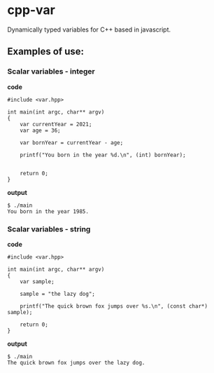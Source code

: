 # cpp-var
Dynamically typed variables for C++ based in javascript.

## Examples of use:

### Scalar variables - integer

**code**

```
#include <var.hpp>

int main(int argc, char** argv)
{
	var currentYear = 2021;
	var age = 36;

	var bornYear = currentYear - age;

	printf("You born in the year %d.\n", (int) bornYear);


	return 0;
}
```

**output**
```
$ ./main
You born in the year 1985.
```

### Scalar variables - string

**code**

```
#include <var.hpp>

int main(int argc, char** argv)
{
	var sample;

	sample = "the lazy dog";

	printf("The quick brown fox jumps over %s.\n", (const char*) sample);

	return 0;
}
```

**output**
```
$ ./main
The quick brown fox jumps over the lazy dog.
```
